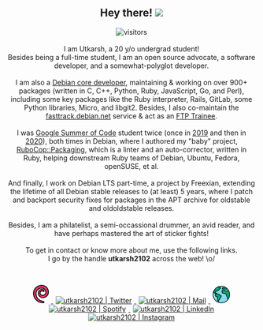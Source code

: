 <h2 align="center">
  <b>Hey there!</b> <img src="https://media.giphy.com/media/hvRJCLFzcasrR4ia7z/giphy.gif" width="25px">
</h2>

<p align="center">
  <img src="https://visitor-badge.glitch.me/badge?page_id=utkarsh2102" alt="visitors">
  <br/>
  <br/>
  I am Utkarsh, a 20 y/o undergrad student! <br/>
  Besides being a full-time student, I am an open source advocate, a software developer,
  and a somewhat-polyglot developer.
  <br/>
  <br/>
  I am also a <a href="https://wiki.debian.org/DebianDeveloper">Debian core developer</a>,
  maintaining & working on over 900+ packages (written in C, C++, Python, Ruby, JavaScript,
  Go, and Perl), including some key packages like the Ruby interpreter, Rails, GitLab,
  some Python libraries, Micro, and libgit2. Besides, I also co-maintain the
  <a href="https://fasttrack.debian.net/">fasttrack.debian.net</a> service & act as an
  <a href="https://ftp-master.debian.org/">FTP Trainee</a>.
  <br/>
  <br/>
  I was <a href="https://summerofcode.withgoogle.com/">Google Summer of Code</a> student
  twice (once in
  <a href="https://summerofcode.withgoogle.com/archive/2019/projects/6014695855620096/">2019</a>
  and then in <a href="https://summerofcode.withgoogle.com/archive/2020/projects/4736285727522816/">2020</a>),
  both times in Debian, where I authored my "baby" project,
  <a href="https://github.com/utkarsh2102/rubocop-packaging">RuboCop::Packaging</a>,
  which is a linter and an auto-corrector, written in Ruby, helping downstream Ruby
  teams of Debian, Ubuntu, Fedora, openSUSE, et al.
  <br/>
  <br/>
  And finally, I work on Debian LTS part-time, a project by Freexian, extending the lifetime
  of all Debian stable releases to (at least) 5 years, where I patch and backport security
  fixes for packages in the APT archive for oldstable and oldoldstable releases.
  <br/>
  <br/>
  Besides, I am a philatelist, a semi-occassional drummer, an avid reader, and have perhaps
  mastered the art of sticker fights!
  <br/>
  <br/>
  To get in contact or know more about me, use the following links.<br/>
  I go by the handle <b>utkarsh2102</b> across the web! \o/
</p>
<br/>

<p align="center">
<a href="https://nm.debian.org/person/utkarsh/">
  <img alt="utkarsh2102 | Debian" width="32px" src="assets/debian.svg" hspace="5"/>
</a>
<a href="https://twitter.com/utkarsh2102">
  <img alt="utkarsh2102 | Twitter" width="35px" src="https://image.flaticon.com/icons/svg/2111/2111703.svg" hspace="5"/>
</a>
<a href="mailto:utkarsh@debian.org">
  <img alt="utkarsh2102 | Mail" width="35px" src="https://www.flaticon.com/svg/static/icons/svg/893/893315.svg" hspace="5"/>
</a>
<a href="https://utkarsh2102.com">
  <img alt="utkarsh2102 | Website" width="35px" src="assets/world.svg" hspace="5"/>
</a>
<a href="https://open.spotify.com/user/wr6c7rh4fwc5fvibnwrwwzlrn">
  <img alt="utkarsh2102 | Spotify" width="35px" src="https://image.flaticon.com/icons/svg/2111/2111627.svg" hspace="5"/>
</a>
<a href="https://www.linkedin.com/in/utkarsh2102"><img alt="utkarsh2102 | LinkedIn" width="35px" src="https://image.flaticon.com/icons/svg/2111/2111465.svg" hspace="5"/>
</a>
<a href="https://www.instagram.com/utkarsh2102">
  <img alt="utkarsh2102 | Instagram" width="35px" src="https://image.flaticon.com/icons/svg/2111/2111421.svg" hspace="5"/>
</a>
</p>

